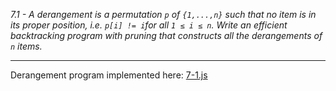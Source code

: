 *7.1 - A derangement is a permutation `p` of `{1,...,n}` such that no item is in its proper position, i.e. `p[i] != i`for all `1 ≤ i ≤ n`. Write an efficient backtracking program with pruning that constructs all the derangements of `n` items.*
***
Derangement program implemented here: [7-1.js](7-1.js)
